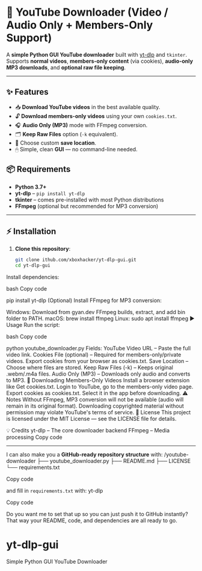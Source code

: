 # 🎵 YouTube Downloader (Video / Audio Only + Members-Only Support)

A **simple Python GUI YouTube downloader** built with [yt-dlp](https://github.com/yt-dlp/yt-dlp) and `tkinter`.  
Supports **normal videos**, **members-only content** (via cookies), **audio-only MP3 downloads**, and **optional raw file keeping**.

---

## ✨ Features

- 📥 **Download YouTube videos** in the best available quality.
- 🔓 **Download members-only videos** using your own `cookies.txt`.
- 🎧 **Audio Only (MP3)** mode with FFmpeg conversion.
- 🗂 **Keep Raw Files** option (`-k` equivalent).
- 📂 Choose custom **save location**.
- 🖱 Simple, clean **GUI** — no command-line needed.


## 📦 Requirements

- **Python 3.7+**
- **yt-dlp** – `pip install yt-dlp`
- **tkinter** – comes pre-installed with most Python distributions
- **FFmpeg** (optional but recommended for MP3 conversion)

---

## ⚡ Installation

1. **Clone this repository**:
   ```bash
   git clone ithub.com/xboxhacker/yt-dlp-gui.git
   cd yt-dlp-gui
Install dependencies:

bash
Copy code

pip install yt-dlp
(Optional) Install FFmpeg for MP3 conversion:

Windows: Download from gyan.dev FFmpeg builds, extract, and add bin folder to PATH.
macOS: brew install ffmpeg
Linux: sudo apt install ffmpeg
▶ Usage
Run the script:

bash
Copy code

python youtube_downloader.py
Fields:
YouTube Video URL – Paste the full video link.
Cookies File (optional) – Required for members-only/private videos. Export cookies from your browser as cookies.txt.
Save Location – Choose where files are stored.
Keep Raw Files (-k) – Keeps original .webm/.m4a files.
Audio Only (MP3) – Downloads only audio and converts to MP3.
🔑 Downloading Members-Only Videos
Install a browser extension like Get cookies.txt.
Login to YouTube, go to the members-only video page.
Export cookies as cookies.txt.
Select it in the app before downloading.
⚠ Notes
Without FFmpeg, MP3 conversion will not be available (audio will remain in its original format).
Downloading copyrighted material without permission may violate YouTube's terms of service.
📜 License
This project is licensed under the MIT License — see the LICENSE file for details.

💡 Credits
yt-dlp – The core downloader backend
FFmpeg – Media processing
Copy code


---

I can also make you a **GitHub-ready repository structure** with:
/youtube-downloader ├── youtube_downloader.py ├── README.md ├── LICENSE └── requirements.txt

Copy code

and fill in `requirements.txt` with:
yt-dlp

Copy code


Do you want me to set that up so you can just push it to GitHub instantly? That way your README, code, and dependencies are all ready to go.


# yt-dlp-gui
Simple Python GUI YouTube Downloader
